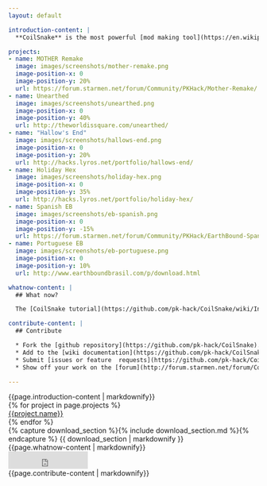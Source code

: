 ```yaml
---
layout: default

introduction-content: |
  **CoilSnake** is the most powerful [mod making tool](https://en.wikipedia.org/wiki/Game_mod) for the game [*EarthBound*](https://en.wikipedia.org/wiki/EarthBound). CoilSnake has been used to create several original games in the *EarthBound* engine, as well as to translate *EarthBound*:

projects:
- name: MOTHER Remake
  image: images/screenshots/mother-remake.png
  image-position-x: 0
  image-position-y: 20%
  url: https://forum.starmen.net/forum/Community/PKHack/Mother-Remake/
- name: Unearthed
  image: images/screenshots/unearthed.png
  image-position-x: 0
  image-position-y: 40%
  url: http://theworldissquare.com/unearthed/
- name: "Hallow's End"
  image: images/screenshots/hallows-end.png
  image-position-x: 0
  image-position-y: 20%
  url: http://hacks.lyros.net/portfolio/hallows-end/
- name: Holiday Hex
  image: images/screenshots/holiday-hex.png
  image-position-x: 0
  image-position-y: 35%
  url: http://hacks.lyros.net/portfolio/holiday-hex/
- name: Spanish EB
  image: images/screenshots/eb-spanish.png
  image-position-x: 0
  image-position-y: -15%
  url: https://forum.starmen.net/forum/Community/PKHack/EarthBound-Spanish-translation/
- name: Portuguese EB
  image: images/screenshots/eb-portuguese.png
  image-position-x: 0
  image-position-y: 10%
  url: http://www.earthboundbrasil.com/p/download.html

whatnow-content: |
  ## What now?

  The [CoilSnake tutorial](https://github.com/pk-hack/CoilSnake/wiki/Introduction) is the best place to get started.

contribute-content: |
  ## Contribute

  * Fork the [github repository](https://github.com/pk-hack/CoilSnake).
  * Add to the [wiki documentation](https://github.com/pk-hack/CoilSnake/wiki).
  * Submit [issues or feature  requests](https://github.com/pk-hack/CoilSnake/issues).
  * Show off your work on the [forum](http://forum.starmen.net/forum/Community/PKHack).

---
```


<section id="s_introduction">
  {{page.introduction-content | markdownify}}

  <div class="projects">
    {% for project in page.projects %}
      <div class="project_button"
           style="background-image: url('{{ project.image }}'); background-position: {{ project.image-position-x}} {{project.image-position-y}};">
        <a href="{{ project.url }}">
          <span>{{project.name}}</span>
        </a>
      </div>
    {% endfor %}
  </div>
</section>

<section id="s_download">
  {% capture download_section %}{% include download_section.md %}{% endcapture %}
  {{ download_section | markdownify }}
</section>

<section id="s_whatnow">
  {{page.whatnow-content | markdownify}}
</section>

<section id="s_contribute">
  <div class="topright"><iframe src="https://ghbtns.com/github-btn.html?user=pk-hack&amp;repo=CoilSnake&amp;type=watch&amp;count=true&amp;size=large" width="160" height="35" style="border: none;"> </iframe></div>
  {{page.contribute-content | markdownify}}
</section>

